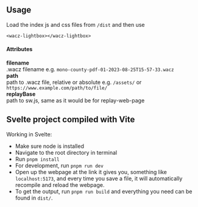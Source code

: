 
## Usage 

Load the index js and css files from `/dist` and then use

`<wacz-lightbox></wacz-lightbox>`

#### Attributes

**filename**  
.wacz filename e.g. `mono-county-pdf-01-2023-08-25T15-57-33.wacz`  
**path**  
path to .wacz file, relative or absolute e.g. `/assets/` or `https://www.example.com/path/to/file/`  
**replayBase**  
path to sw.js, same as it would be for replay-web-page  

## Svelte project compiled with Vite

Working in Svelte:

- Make sure node is installed  
- Navigate to the root directory in terminal  
- Run `pnpm install`  
- For development, run `pnpm run dev`  
- Open up the webpage at the link it gives you, something like `localhost:5173`, and every time you save a file, it will automatically recompile and reload the webpage.  
- To get the output, run `pnpm run build` and everything you need can be found in `dist/`.  

